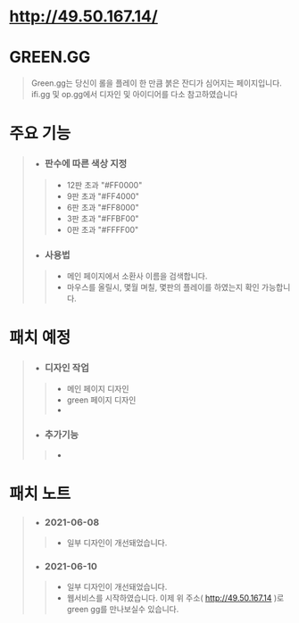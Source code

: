# http://49.50.167.14/
# GREEN.GG 
>Green.gg는 당신이 롤을 플레이 한 만큼 붉은 잔디가 심어지는 페이지입니다.
>ifi.gg 및 op.gg에서 디자인 및 아이디어를 다소 참고하였습니다
> 
# 주요 기능
> - ### 판수에 따른 색상 지정
> > - 12판 초과 "#FF0000"<br>
> > - 9판 초과 "#FF4000"<br>
> > - 6판 초과 "#FF8000"<br>
> > - 3판 초과 "#FFBF00"<br>
> > - 0판 초과 "#FFFF00"<br>
> - ### 사용법
> > - 메인 페이지에서 소환사 이름을 검색합니다.
> > - 마우스를 올릴시, 몇월 며칠, 몇판의 플레이를 하였는지 확인 가능합니다.
> 

# 패치 예정
> - ### 디자인 작업
> > - 메인 페이지 디자인
> > - green 페이지 디자인
> > - 
> - ### 추가기능
> > - 


# 패치 노트

> - ### 2021-06-08
> > - 일부 디자인이 개선돼었습니다.
> - ### 2021-06-10
> > - 일부 디자인이 개선돼었습니다.
> > - 웹서비스를 시작하였습니다. 이제 위 주소( http://49.50.167.14 )로 green gg를 만나보실수 있습니다.
